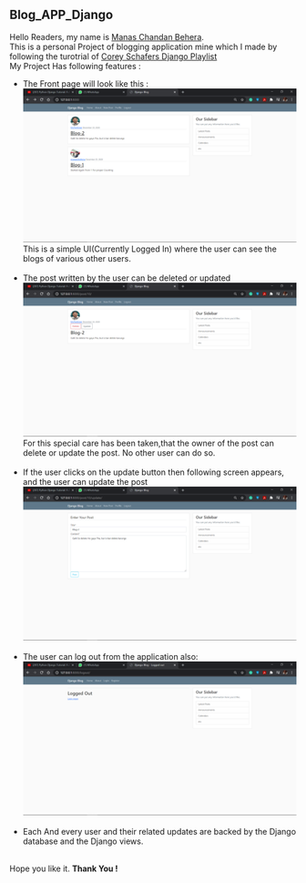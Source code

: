 ## Blog_APP_Django
Hello Readers, my name is <a href="#">Manas Chandan Behera</a>.
<br>This is a personal Project of blogging application mine which I made by following the turotrial of <a href='#'>Corey Schafers Django Playlist</a>
<br>My Project Has following features : 
<ul>
    <li>The Front page will look like this : <br><img src='Images/First Look.png'><br>This is a simple UI(Currently Logged In) where the user can see the blogs of various other users.</li><br>
    <li>The post written by the user can be deleted or updated<br><img src='Images/Post Detail.png'><br>For this special care has been taken,that the owner of the post can delete or update the post. No other user can do so.</li><br>
    <li>If the user clicks on the update button then following screen appears, and the user can update the post<br><img src='Images/Edting The Post.png'></li><br>
    <li>The user can log out from the application also:<br><img src="Images/Logout.png"></li>
    <br>
    <li>Each And every user and their related updates are backed by the Django database and the Django views.</li>
</ul>
<br> Hope you like it. <strong>Thank You !</strong>